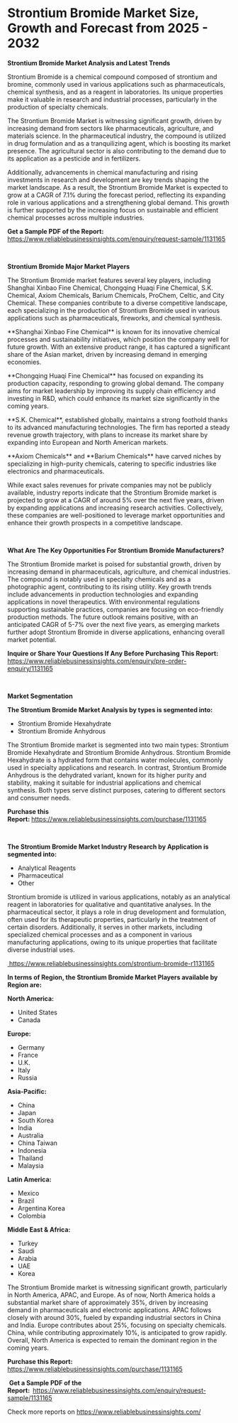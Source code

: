 <p><h1>Strontium Bromide Market Size, Growth and Forecast from 2025 - 2032</h1></p><p><strong>Strontium Bromide Market Analysis and Latest Trends</strong></p>
<p><p>Strontium Bromide is a chemical compound composed of strontium and bromine, commonly used in various applications such as pharmaceuticals, chemical synthesis, and as a reagent in laboratories. Its unique properties make it valuable in research and industrial processes, particularly in the production of specialty chemicals.</p><p>The Strontium Bromide Market is witnessing significant growth, driven by increasing demand from sectors like pharmaceuticals, agriculture, and materials science. In the pharmaceutical industry, the compound is utilized in drug formulation and as a tranquilizing agent, which is boosting its market presence. The agricultural sector is also contributing to the demand due to its application as a pesticide and in fertilizers.</p><p>Additionally, advancements in chemical manufacturing and rising investments in research and development are key trends shaping the market landscape. As a result, the Strontium Bromide Market is expected to grow at a CAGR of 7.1% during the forecast period, reflecting its expanding role in various applications and a strengthening global demand. This growth is further supported by the increasing focus on sustainable and efficient chemical processes across multiple industries.</p></p>
<p><strong>Get a Sample PDF of the Report:&nbsp;</strong> <a href="https://www.reliablebusinessinsights.com/enquiry/request-sample/1131165?utm_campaign=1950&utm_medium=2&utm_source=Github&utm_content=ia&utm_term=30012025&utm_id=strontium-bromide">https://www.reliablebusinessinsights.com/enquiry/request-sample/1131165</a></p>
<p>&nbsp;</p>
<p><strong>Strontium Bromide Major Market Players</strong></p>
<p><p>The Strontium Bromide market features several key players, including Shanghai Xinbao Fine Chemical, Chongqing Huaqi Fine Chemical, S.K. Chemical, Axiom Chemicals, Barium Chemicals, ProChem, Celtic, and City Chemical. These companies contribute to a diverse competitive landscape, each specializing in the production of Strontium Bromide used in various applications such as pharmaceuticals, fireworks, and chemical synthesis.</p><p>**Shanghai Xinbao Fine Chemical** is known for its innovative chemical processes and sustainability initiatives, which position the company well for future growth. With an extensive product range, it has captured a significant share of the Asian market, driven by increasing demand in emerging economies.</p><p>**Chongqing Huaqi Fine Chemical** has focused on expanding its production capacity, responding to growing global demand. The company aims for market leadership by improving its supply chain efficiency and investing in R&D, which could enhance its market size significantly in the coming years.</p><p>**S.K. Chemical**, established globally, maintains a strong foothold thanks to its advanced manufacturing technologies. The firm has reported a steady revenue growth trajectory, with plans to increase its market share by expanding into European and North American markets.</p><p>**Axiom Chemicals** and **Barium Chemicals** have carved niches by specializing in high-purity chemicals, catering to specific industries like electronics and pharmaceuticals. </p><p>While exact sales revenues for private companies may not be publicly available, industry reports indicate that the Strontium Bromide market is projected to grow at a CAGR of around 5% over the next five years, driven by expanding applications and increasing research activities. Collectively, these companies are well-positioned to leverage market opportunities and enhance their growth prospects in a competitive landscape.</p></p>
<p>&nbsp;</p>
<p><strong>What Are The Key Opportunities For Strontium Bromide Manufacturers?</strong></p>
<p><p>The Strontium Bromide market is poised for substantial growth, driven by increasing demand in pharmaceuticals, agriculture, and chemical industries. The compound is notably used in specialty chemicals and as a photographic agent, contributing to its rising utility. Key growth trends include advancements in production technologies and expanding applications in novel therapeutics. With environmental regulations supporting sustainable practices, companies are focusing on eco-friendly production methods. The future outlook remains positive, with an anticipated CAGR of 5-7% over the next five years, as emerging markets further adopt Strontium Bromide in diverse applications, enhancing overall market potential.</p></p>
<p><strong>Inquire or Share Your Questions If Any Before Purchasing This Report:</strong> <a href="https://www.reliablebusinessinsights.com/enquiry/pre-order-enquiry/1131165?utm_campaign=1950&utm_medium=2&utm_source=Github&utm_content=ia&utm_term=30012025&utm_id=strontium-bromide">https://www.reliablebusinessinsights.com/enquiry/pre-order-enquiry/1131165</a></p>
<p>&nbsp;</p>
<p><strong>Market Segmentation</strong></p>
<p><strong>The Strontium Bromide Market Analysis by types is segmented into:</strong></p>
<p><ul><li>Strontium Bromide Hexahydrate</li><li>Strontium Bromide Anhydrous</li></ul></p>
<p><p>The Strontium Bromide market is segmented into two main types: Strontium Bromide Hexahydrate and Strontium Bromide Anhydrous. Strontium Bromide Hexahydrate is a hydrated form that contains water molecules, commonly used in specialty applications and research. In contrast, Strontium Bromide Anhydrous is the dehydrated variant, known for its higher purity and stability, making it suitable for industrial applications and chemical synthesis. Both types serve distinct purposes, catering to different sectors and consumer needs.</p></p>
<p><strong>Purchase this Report:&nbsp;</strong><a href="https://www.reliablebusinessinsights.com/purchase/1131165?utm_campaign=1950&utm_medium=2&utm_source=Github&utm_content=ia&utm_term=30012025&utm_id=strontium-bromide">https://www.reliablebusinessinsights.com/purchase/1131165</a></p>
<p>&nbsp;</p>
<p><strong>The Strontium Bromide Market Industry Research by Application is segmented into:</strong></p>
<p><ul><li>Analytical Reagents</li><li>Pharmaceutical</li><li>Other</li></ul></p>
<p><p>Strontium bromide is utilized in various applications, notably as an analytical reagent in laboratories for qualitative and quantitative analyses. In the pharmaceutical sector, it plays a role in drug development and formulation, often used for its therapeutic properties, particularly in the treatment of certain disorders. Additionally, it serves in other markets, including specialized chemical processes and as a component in various manufacturing applications, owing to its unique properties that facilitate diverse industrial uses.</p></p>
<p><a href="https://www.reliablebusinessinsights.com/strontium-bromide-r1131165?utm_campaign=1950&utm_medium=2&utm_source=Github&utm_content=ia&utm_term=30012025&utm_id=strontium-bromide">&nbsp;https://www.reliablebusinessinsights.com/strontium-bromide-r1131165</a></p>
<p><strong>In terms of Region, the Strontium Bromide Market Players available by Region are:</strong></p>
<p>
    <p> <strong> North America: </strong>
        <ul>
            <li>United States</li>
            <li>Canada</li>
        </ul>
        </p> 
    <p> <strong> Europe: </strong>
        <ul>
            <li>Germany</li>
            <li>France</li>
            <li>U.K.</li>
            <li>Italy</li>
            <li>Russia</li>
        </ul>
        </p> 
    <p> <strong> Asia-Pacific: </strong>
        <ul>
            <li>China</li>
            <li>Japan</li>
            <li>South Korea</li>
            <li>India</li>
            <li>Australia</li>
            <li>China Taiwan</li>
            <li>Indonesia</li>
            <li>Thailand</li>
            <li>Malaysia</li>
        </ul>
        </p> 
    <p> <strong> Latin America: </strong>
        <ul>
            <li>Mexico</li>
            <li>Brazil</li>
            <li>Argentina Korea</li>
            <li>Colombia</li>
        </ul>
        </p> 
    <p> <strong> Middle East & Africa: </strong>
        <ul>
            <li>Turkey</li>
            <li>Saudi</li>
            <li>Arabia</li>
            <li>UAE</li>
            <li>Korea</li>
        </ul>
    </p>
    </p>
<p><p>The Strontium Bromide market is witnessing significant growth, particularly in North America, APAC, and Europe. As of now, North America holds a substantial market share of approximately 35%, driven by increasing demand in pharmaceuticals and electronic applications. APAC follows closely with around 30%, fueled by expanding industrial sectors in China and India. Europe contributes about 25%, focusing on specialty chemicals. China, while contributing approximately 10%, is anticipated to grow rapidly. Overall, North America is expected to remain the dominant region in the coming years.</p></p>
<p><strong>Purchase this Report: </strong><a href="https://www.reliablebusinessinsights.com/purchase/1131165?utm_campaign=1950&utm_medium=2&utm_source=Github&utm_content=ia&utm_term=30012025&utm_id=strontium-bromide">https://www.reliablebusinessinsights.com/purchase/1131165</a></p>
<p>&nbsp;<strong>Get a Sample PDF of the Report:&nbsp;&nbsp;</strong><a href="https://www.reliablebusinessinsights.com/enquiry/request-sample/1131165?utm_campaign=1950&utm_medium=2&utm_source=Github&utm_content=ia&utm_term=30012025&utm_id=strontium-bromide">https://www.reliablebusinessinsights.com/enquiry/request-sample/1131165</a></p>
<p><strong></strong></p>
<p>Check more reports on <a href="https://www.reliablebusinessinsights.com/?utm_campaign=1950&utm_medium=2&utm_source=Github&utm_content=ia&utm_term=30012025&utm_id=strontium-bromide">https://www.reliablebusinessinsights.com/</a></p>